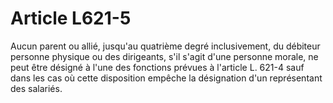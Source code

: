 # Article L621-5

Aucun parent ou allié, jusqu'au quatrième degré inclusivement, du débiteur personne physique ou des dirigeants, s'il s'agit d'une personne morale, ne peut être désigné à l'une des fonctions prévues à l'article L. 621-4 sauf dans les cas où cette disposition empêche la désignation d'un représentant des salariés.
